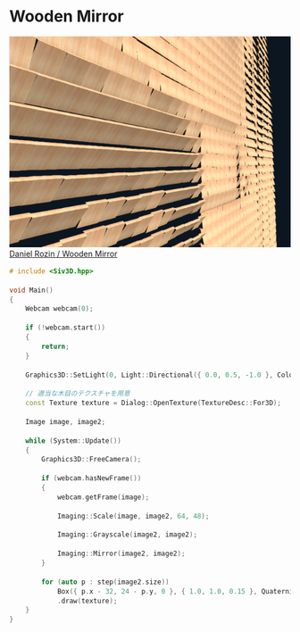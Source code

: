 ﻿# Wooden Mirror
![Wooden Mirror](resource/WoodenMirror/WoodenMirror.png "Wooden Mirror")  
<a href="http://www.smoothware.com/danny/woodenmirror.html" target="_blank">Daniel Rozin / Wooden Mirror</a> 
```cpp
# include <Siv3D.hpp>

void Main()
{
	Webcam webcam(0);
	
	if (!webcam.start())
	{
		return;
	}

	Graphics3D::SetLight(0, Light::Directional({ 0.0, 0.5, -1.0 }, ColorF(1.2)));

	// 適当な木目のテクスチャを用意
	const Texture texture = Dialog::OpenTexture(TextureDesc::For3D);
	
	Image image, image2;

	while (System::Update())
	{
		Graphics3D::FreeCamera();

		if (webcam.hasNewFrame())
		{
			webcam.getFrame(image);

			Imaging::Scale(image, image2, 64, 48);

			Imaging::Grayscale(image2, image2);

			Imaging::Mirror(image2, image2);
		}

		for (auto p : step(image2.size))
			Box({ p.x - 32, 24 - p.y, 0 }, { 1.0, 1.0, 0.15 }, Quaternion::Pitch(0.6 - (255 - image2[p.y][p.x].r) / 160.0))
			.draw(texture);
	}
}
```
